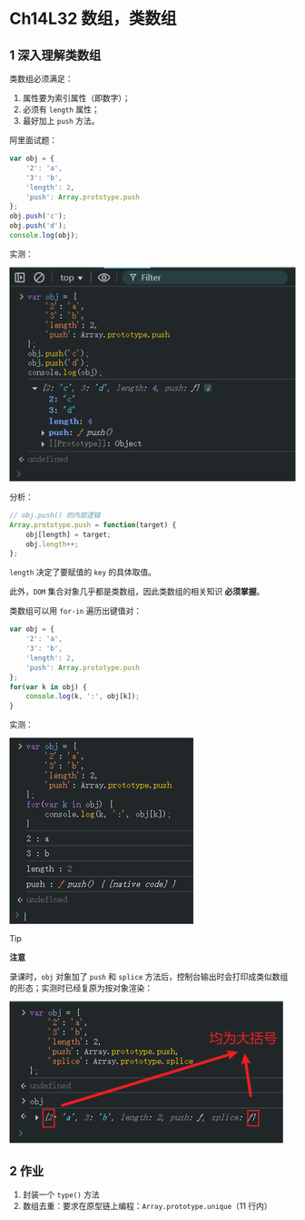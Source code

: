 # Ch14L32 数组，类数组



## 1 深入理解类数组

类数组必须满足：

1. 属性要为索引属性（即数字）；
2. 必须有 `length` 属性；
3. 最好加上 `push` 方法。

阿里面试题：

```js
var obj = {
    '2': 'a',
    '3': 'b',
    'length': 2,
    'push': Array.prototype.push
};
obj.push('c');
obj.push('d');
console.log(obj);
```

实测：

![](../assets/14.2.png)

分析：

```js
// obj.push() 的内部逻辑
Array.prototype.push = function(target) {
    obj[length] = target;
    obj.length++;
};
```

`length` 决定了要赋值的 `key` 的具体取值。

此外，`DOM` 集合对象几乎都是类数组，因此类数组的相关知识 **必须掌握**。

类数组可以用 `for-in` 遍历出键值对：

```js
var obj = {
    '2': 'a',
    '3': 'b',
    'length': 2,
    'push': Array.prototype.push
};
for(var k in obj) {
    console.log(k, ':', obj[k]);
}
```

实测：

![](../assets/14.3.png)



> [!tip]
>
> **注意**
>
> 录课时，`obj` 对象加了 `push` 和 `splice` 方法后，控制台输出时会打印成类似数组的形态；实测时已经复原为按对象渲染：
>
> ![](../assets/14.4.png)



## 2 作业

1. 封装一个 `type()` 方法
2. 数组去重：要求在原型链上编程：`Array.prototype.unique`（11 行内）
